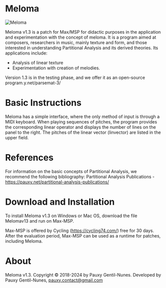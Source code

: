 # Meloma

![Meloma](https://github.com/Pauxygnunes/Meloma/assets/30673056/d38c28ac-5dcb-43f8-a627-0c944a297d20)


Meloma v1.3 is a patch for Max/MSP for didactic purposes in the application and experimentation with the concept of meloma. It is a program aimed at composers, researchers in music, mainly texture and form, and those interested in understanding Partitional Analysis and its derived theories. Its applications include:

- Analysis of linear texture
- Experimentation with creation of melodies.

Version 1.3 is in the testing phase, and we offer it as an open-source program.y.net/parsemat-3/

# Basic Instructions
Meloma has a simple interface, where the only method of input is through a MIDI keyboard. When playing sequences of pitches, the program provides the corresponding linear operator and displays the number of lines on the panel to the right. The pitches of the linear vector (linvector) are listed in the upper field.

# References
For information on the basic concepts of Partitional Analysis, we recommend the following bibliography:
Partitional Analysis Publications - https://pauxy.net/partitional-analysis-publications/

# Download and Installation
To install Meloma v1.3 on Windows or Mac OS, download the file Melomav13 and run on Max-MSP.

Max-MSP is offered by Cycling (https://cycling74.com/) free for 30 days. After the evaluation period, Max-MSP can be used as a runtime for patches, including Meloma.

# About
Meloma v1.3. Copyright © 2018-2024 by Pauxy Gentil-Nunes.
Developed by Pauxy Gentil-Nunes, pauxy.contact@gmail.com
